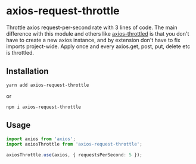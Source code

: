 # axios-request-throttle

Throttle axios request-per-second rate with 3 lines of code. The main difference with this module and others like [axios-throttled](https://www.npmjs.com/package/axios-throttled) is that you don't have to create a new axios instance, and by extension don't have to fix imports project-wide. Apply once and every axios.get, post, put, delete etc is throttled.

## Installation
```
yarn add axios-request-throttle
```

or 

```
npm i axios-request-throttle
```

## Usage
```ts
import axios from 'axios';
import axiosThrottle from 'axios-request-throttle';

axiosThrottle.use(axios, { requestsPerSecond: 5 });
```
